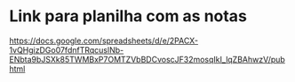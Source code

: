 # Link para planilha com as notas   

https://docs.google.com/spreadsheets/d/e/2PACX-1vQHgizDGo07fdnfTRqcuslNb-ENbta9bJSXk85TWMBxP7OMTZVbBDCvoscJF32mosqIkI_lqZBAhwzV/pubhtml
